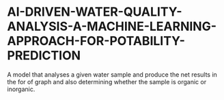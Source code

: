 # AI-DRIVEN-WATER-QUALITY-ANALYSIS-A-MACHINE-LEARNING-APPROACH-FOR-POTABILITY-PREDICTION
A model that analyses a given water sample and produce the net results in the for of graph and also determining whether the sample is organic or inorganic.
